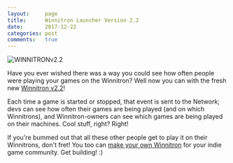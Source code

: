 ```yaml
---
layout:     page
title:      Winnitron Launcher Version 2.2
date:       2017-12-22
categories: post
comments:   true
---
```


![WINNITRONv2.2]({{site.url}}/images/posts/2017/Winnitron22.gif)

Have you ever wished there was a way you could see how often people were playing your games on the Winnitron?  Well now you can with the fresh new [Winnitron v2.2](https://github.com/winnitron/WinnitronLauncher/releases)!

Each time a game is started or stopped, that event is sent to the Network; devs can see how often their games are being played (and on which Winnitrons), and Winnitron-owners can see which games are being played on their machines. Cool stuff, right? Right!

If you're bummed out that all these other people get to play it on their Winnitrons, don't fret!  You too can [make your own Winnitron](https://github.com/winnitron/WinnitronLauncher/wiki/Building-a-Winnitron-Cabinet) for your indie game community.  Get building! :)
